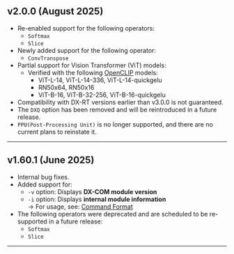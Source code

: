 ## v2.0.0 (August 2025)
- Re-enabled support for the following operators:
    - `Softmax`
    - `Slice`
- Newly added support for the following operator:
  - `ConvTranspose`
- Partial support for Vision Transformer (ViT) models:
    - Verified with the following [OpenCLIP](https://github.com/mlfoundations/open_clip) models:
        - ViT-L-14, ViT-L-14-336, ViT-L-14-quickgelu
        - RN50x64, RN50x16
        - ViT-B-16, ViT-B-32-256, ViT-B-16-quickgelu
- Compatibility with DX-RT versions earlier than v3.0.0 is not guaranteed.
- The `DXQ` option has been removed and will be reintroduced in a future release.
- `PPU(Post-Processing Unit)` is no longer supported, and there are no current plans to reinstate it.

---

## v1.60.1 (June 2025)
- Internal bug fixes.
- Added support for:
    - `-v` option: Displays **DX-COM module version**
    - `-i` option: Displays **internal module information**  
    → For usage, see: [Command Format](02_06_Execution_of_DX-COM.md#command>_format)
- The following operators were deprecated and are scheduled to be re-supported in a future release:
    - `Softmax`
    - `Slice`

---